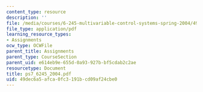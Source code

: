```yaml
---
content_type: resource
description: ''
file: /media/courses/6-245-multivariable-control-systems-spring-2004/49dec6a5afca0fc3191bcd09af24cbe0_ps7_6245_2004.pdf
file_type: application/pdf
learning_resource_types:
- Assignments
ocw_type: OCWFile
parent_title: Assignments
parent_type: CourseSection
parent_uid: e614eb9e-655d-0a93-927b-bf5cdab2c2ae
resourcetype: Document
title: ps7_6245_2004.pdf
uid: 49dec6a5-afca-0fc3-191b-cd09af24cbe0
---
```

